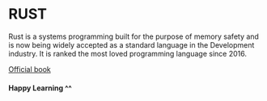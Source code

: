 # RUST

Rust is a systems programming built for the purpose of memory safety and is now being widely accepted as a standard language in the Development industry. It is ranked the most loved programming language since 2016.

<a href="https://csciitd-my.sharepoint.com/:b:/g/personal/cs1221102_iitd_ac_in/EaZVLfMUJXlMnYvTtKHSlb0BxL_DBnxTITdvgHpziee57w?e=bh3jAt">Official book</a>

#### Happy Learning ^^
